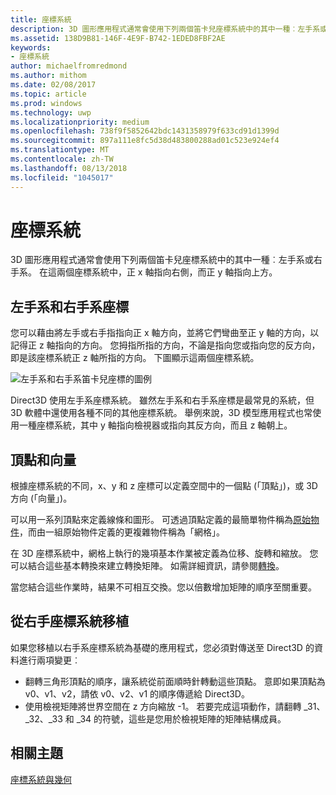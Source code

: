 ```yaml
---
title: 座標系統
description: 3D 圖形應用程式通常會使用下列兩個笛卡兒座標系統中的其中一種︰左手系或右手系。 在這兩個座標系統中，正 x 軸指向右側，而正 y 軸指向上方。
ms.assetid: 138D9B81-146F-4E9F-B742-1EDED8FBF2AE
keywords:
- 座標系統
author: michaelfromredmond
ms.author: mithom
ms.date: 02/08/2017
ms.topic: article
ms.prod: windows
ms.technology: uwp
ms.localizationpriority: medium
ms.openlocfilehash: 738f9f5852642bdc1431358979f633cd91d1399d
ms.sourcegitcommit: 897a111e8fc5d38d483800288ad01c523e924ef4
ms.translationtype: MT
ms.contentlocale: zh-TW
ms.lasthandoff: 08/13/2018
ms.locfileid: "1045017"
---
```

# <a name="coordinate-systems"></a>座標系統


3D 圖形應用程式通常會使用下列兩個笛卡兒座標系統中的其中一種︰左手系或右手系。 在這兩個座標系統中，正 x 軸指向右側，而正 y 軸指向上方。

## <a name="span-idleftandrighthandedcoordinatesspanspan-idleftandrighthandedcoordinatesspanspan-idleftandrighthandedcoordinatesspanleft-and-right-handed-coordinates"></a><span id="Left_and_right_handed_coordinates"></span><span id="left_and_right_handed_coordinates"></span><span id="LEFT_AND_RIGHT_HANDED_COORDINATES"></span>左手系和右手系座標


您可以藉由將左手或右手指指向正 x 軸方向，並將它們彎曲至正 y 軸的方向，以記得正 z 軸指向的方向。 您拇指所指的方向，不論是指向您或指向您的反方向，即是該座標系統正 z 軸所指的方向。 下圖顯示這兩個座標系統。

![左手系和右手系笛卡兒座標的圖例](images/leftrght.png)

Direct3D 使用左手系座標系統。 雖然左手系和右手系座標是最常見的系統，但 3D 軟體中還使用各種不同的其他座標系統。 舉例來說，3D 模型應用程式也常使用一種座標系統，其中 y 軸指向檢視器或指向其反方向，而且 z 軸朝上。

## <a name="span-idverticesandvectorsspanspan-idverticesandvectorsspanspan-idverticesandvectorsspanvertices-and-vectors"></a><span id="Vertices_and_vectors"></span><span id="vertices_and_vectors"></span><span id="VERTICES_AND_VECTORS"></span>頂點和向量


根據座標系統的不同，x、y 和 z 座標可以定義空間中的一個點 (「頂點」)，或 3D 方向 (「向量」)。

可以用一系列頂點來定義線條和圖形。 可透過頂點定義的最簡單物件稱為[原始物件](primitives.md)，而由一組原始物件定義的更複雜物件稱為「網格」。

在 3D 座標系統中，網格上執行的幾項基本作業被定義為位移、旋轉和縮放。 您可以結合這些基本轉換來建立轉換矩陣。 如需詳細資訊，請參閱[轉換](transforms.md)。

當您結合這些作業時，結果不可相互交換。您以倍數增加矩陣的順序至關重要。

## <a name="span-idportingfromaright-handedcoordinatesystemspanspan-idportingfromaright-handedcoordinatesystemspanspan-idportingfromaright-handedcoordinatesystemspanporting-from-a-right-handed-coordinate-system"></a><span id="Porting_from_a_right-handed_coordinate_system"></span><span id="porting_from_a_right-handed_coordinate_system"></span><span id="PORTING_FROM_A_RIGHT-HANDED_COORDINATE_SYSTEM"></span>從右手座標系統移植


如果您移植以右手系座標系統為基礎的應用程式，您必須對傳送至 Direct3D 的資料進行兩項變更︰

-   翻轉三角形頂點的順序，讓系統從前面順時針轉動這些頂點。 意即如果頂點為 v0、v1、v2，請依 v0、v2、v1 的順序傳遞給 Direct3D。
-   使用檢視矩陣將世界空間在 z 方向縮放 -1。 若要完成這項動作，請翻轉 \_31、\_32、\_33 和 \_34 的符號，這些是您用於檢視矩陣的矩陣結構成員。

## <a name="span-idrelated-topicsspanrelated-topics"></a><span id="related-topics"></span>相關主題


[座標系統與幾何](coordinate-systems-and-geometry.md)

 

 




